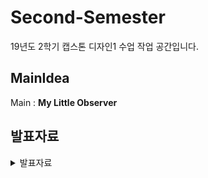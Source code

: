 # Second-Semester

19년도 2학기 캡스톤 디자인1 수업 작업 공간입니다. 
  
  
## MainIdea
Main : **My Little Observer**
  
  
## 발표자료
<details>
<summary>발표자료</summary>

* [\[190911\]브레인스토밍](https://github.com/ForGraduate2020/Second-Semester/blob/master/발표자료/%5B190911%5D브레인스토밍.pptx)
* [\[190918\]아이디어 취합](https://github.com/ForGraduate2020/Second-Semester/raw/master/발표자료/%5B190918%5D아이디어%20취합.pptx)
* [\[190925\]아이디어 확정](https://github.com/ForGraduate2020/Second-Semester/blob/master/발표자료/%5B190925%5D아이디어%20확정.pptx)
* [\[191002\]아이디어 구체화](https://github.com/ForGraduate2020/Second-Semester/blob/master/발표자료/%5B191002%5D아이디어%20구체화.pptx)
* [\[191016\]요구사항 분석](https://github.com/ForGraduate2020/Second-Semester/blob/master/발표자료/%5B191016%5D요구사항%20분석.pptx)
* [\[191106\]아이디어 변경](https://github.com/ForGraduate2020/Second-Semester/blob/master/발표자료/%5B191106%5D아이디어%20변경.pptx)
* [\[191113\]아이디어 확정](https://github.com/ForGraduate2020/Second-Semester/blob/master/발표자료/%5B191113%5D아이디어%20확정.pptx)
* [\[191120\]하드웨어 요구사항](https://github.com/ForGraduate2020/Second-Semester/blob/master/발표자료/%5B191120%5D하드웨어_요구사항.pptx)
* [\[191127\]GUI&Usecase](https://github.com/ForGraduate2020/Second-Semester/blob/master/발표자료/%5B191127%5DGUI_Usecase.pptx)

</details>
